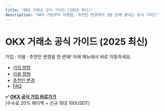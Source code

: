 ```yaml
---
title: "OKX 거래소 공식 가이드 (2025 최신)"
description: "OKX 가입부터 이용법, 추천인 변경까지 3분 만에 끝내는 공식 가이드"
---
```


# OKX 거래소 공식 가이드 (2025 최신)
가입 · 이용 · 추천인 변경을 한 번에! 아래 메뉴에서 바로 이동하세요.

- [가입 방법](/guide/register)
- [이용 방법](/guide/manual)
- [추천인 변경](/guide/referral-reset)
- [FAQ](/faq/)

**✅ [OKX 공식 가입 바로가기](https://www.okx.com/join/94891319)**  
(수수료 20% 페이백 + 신규 최대 100USDT)
